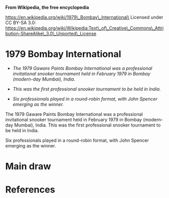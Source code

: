 **From Wikipedia, the free encyclopedia**

https://en.wikipedia.org/wiki/1979\_Bombay\_International\
Licensed under CC BY-SA 3.0:\
https://en.wikipedia.org/wiki/Wikipedia:Text\_of\_Creative\_Commons\_Attribution-ShareAlike\_3.0\_Unported\_License

1979 Bombay International
=========================

-   *The 1979 Gaware Paints Bombay International was a professional
    invitational snooker tournament held in February 1979 in Bombay
    (modern-day Mumbai), India.*

-   *This was the first professional snooker tournament to be held in
    India.*

-   *Six professionals played in a round-robin format, with John Spencer
    emerging as the winner.*

The 1979 Gaware Paints Bombay International was a professional
invitational snooker tournament held in February 1979 in Bombay
(modern-day Mumbai), India. This was the first professional snooker
tournament to be held in India.

Six professionals played in a round-robin format, with John Spencer
emerging as the winner.

Main draw
=========

References
==========
